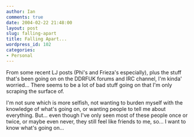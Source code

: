 ```yaml
---
author: Ian
comments: true
date: 2004-02-22 21:48:00
layout: post
slug: falling-apart
title: Falling Apart...
wordpress_id: 102
categories:
- Personal
---
```


From some recent LJ posts (Phi's and Frieza's especially), plus the stuff that's been going on on the DDRFUK forums and IRC channel, I'm kinda' worried...  There seems to be a lot of bad stuff going on that I'm only scraping the surface of.  

I'm not sure which is more selfish, not wanting to burden myself with the knowledge of what's going on, or wanting people to tell me about everything.  But... even though I've only seen most of these people once or twice, or maybe even never, they still feel like friends to me, so... I want to know what's going on...
